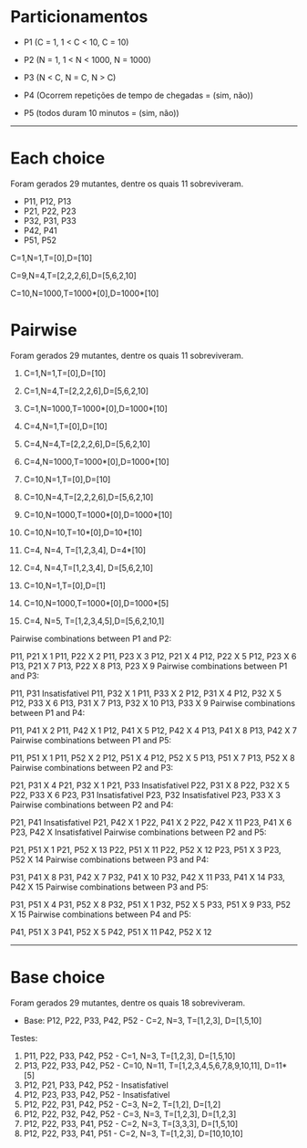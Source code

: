 # Particionamentos

- P1 (C = 1, 1 < C < 10, C = 10)

- P2 (N = 1, 1 < N < 1000, N = 1000)

- P3 (N < C, N = C, N > C)

- P4 (Ocorrem repetições de tempo de chegadas = (sim, não))

- P5 (todos duram 10 minutos = (sim, não))

--------------------------------------------

# Each choice

Foram gerados 29 mutantes, dentre os quais 11 sobreviveram.

- P11, P12, P13
- P21, P22, P23
- P32, P31, P33
- P42, P41
- P51, P52

C=1,N=1,T=[0],D=[10]

C=9,N=4,T=[2,2,2,6],D=[5,6,2,10]

C=10,N=1000,T=1000*[0],D=1000*[10]

# Pairwise

Foram gerados 29 mutantes, dentre os quais 11 sobreviveram.

1. C=1,N=1,T=[0],D=[10]

2. C=1,N=4,T=[2,2,2,6],D=[5,6,2,10]

3. C=1,N=1000,T=1000*[0],D=1000*[10]

4. C=4,N=1,T=[0],D=[10]

5. C=4,N=4,T=[2,2,2,6],D=[5,6,2,10]

6. C=4,N=1000,T=1000*[0],D=1000*[10]

7. C=10,N=1,T=[0],D=[10]

8. C=10,N=4,T=[2,2,2,6],D=[5,6,2,10]

9. C=10,N=1000,T=1000*[0],D=1000*[10]

10. C=10,N=10,T=10*[0],D=10*[10]
    
11. C=4, N=4, T=[1,2,3,4], D=4*[10]

12. C=4, N=4,T=[1,2,3,4], D=[5,6,2,10]

13. C=10,N=1,T=[0],D=[1]

14. C=10,N=1000,T=1000*[0],D=1000*[5]

15. C=4, N=5, T=[1,2,3,4,5],D=[5,6,2,10,1]

Pairwise combinations between P1 and P2:

P11, P21 X 1
P11, P22 X 2
P11, P23 X 3
P12, P21 X 4
P12, P22 X 5
P12, P23 X 6
P13, P21 X 7
P13, P22 X 8
P13, P23 X 9
Pairwise combinations between P1 and P3:

P11, P31 Insatisfativel
P11, P32 X 1
P11, P33 X 2
P12, P31 X 4
P12, P32 X 5
P12, P33 X 6
P13, P31 X 7
P13, P32 X 10
P13, P33 X 9
Pairwise combinations between P1 and P4:

P11, P41 X 2
P11, P42 X 1
P12, P41 X 5
P12, P42 X 4
P13, P41 X 8
P13, P42 X 7
Pairwise combinations between P1 and P5:

P11, P51 X 1
P11, P52 X 2
P12, P51 X 4
P12, P52 X 5
P13, P51 X 7
P13, P52 X 8
Pairwise combinations between P2 and P3:

P21, P31 X 4
P21, P32 X 1
P21, P33 Insatisfativel
P22, P31 X 8
P22, P32 X 5
P22, P33 X 6
P23, P31 Insatisfativel
P23, P32 Insatisfativel
P23, P33 X 3
Pairwise combinations between P2 and P4:

P21, P41 Insatisfativel
P21, P42 X 1
P22, P41 X 2
P22, P42 X 11
P23, P41 X 6
P23, P42 X Insatisfativel
Pairwise combinations between P2 and P5:

P21, P51 X 1
P21, P52 X 13
P22, P51 X 11
P22, P52 X 12
P23, P51 X 3
P23, P52 X 14
Pairwise combinations between P3 and P4:

P31, P41 X 8
P31, P42 X 7
P32, P41 X 10
P32, P42 X 11
P33, P41 X 14
P33, P42 X 15
Pairwise combinations between P3 and P5:

P31, P51 X 4
P31, P52 X 8
P32, P51 X 1
P32, P52 X 5
P33, P51 X 9
P33, P52 X 15
Pairwise combinations between P4 and P5:

P41, P51 X 3
P41, P52 X 5
P42, P51 X 11
P42, P52 X 12

--------------------------------------------

# Base choice

Foram gerados 29 mutantes, dentre os quais 18 sobreviveram.

- Base: P12, P22, P33, P42, P52 - C=2, N=3, T=[1,2,3], D=[1,5,10]

Testes:

1. P11, P22, P33, P42, P52 - C=1, N=3, T=[1,2,3], D=[1,5,10]
2. P13, P22, P33, P42, P52 - C=10, N=11, T=[1,2,3,4,5,6,7,8,9,10,11], D=11*[5]
3. P12, P21, P33, P42, P52 - Insatisfativel
4. P12, P23, P33, P42, P52 - Insatisfativel
5. P12, P22, P31, P42, P52 - C=3, N=2, T=[1,2], D=[1,2]
6. P12, P22, P32, P42, P52 - C=3, N=3, T=[1,2,3], D=[1,2,3]
7. P12, P22, P33, P41, P52 - C=2, N=3, T=[3,3,3], D=[1,5,10]
8. P12, P22, P33, P41, P51 - C=2, N=3, T=[1,2,3], D=[10,10,10]
